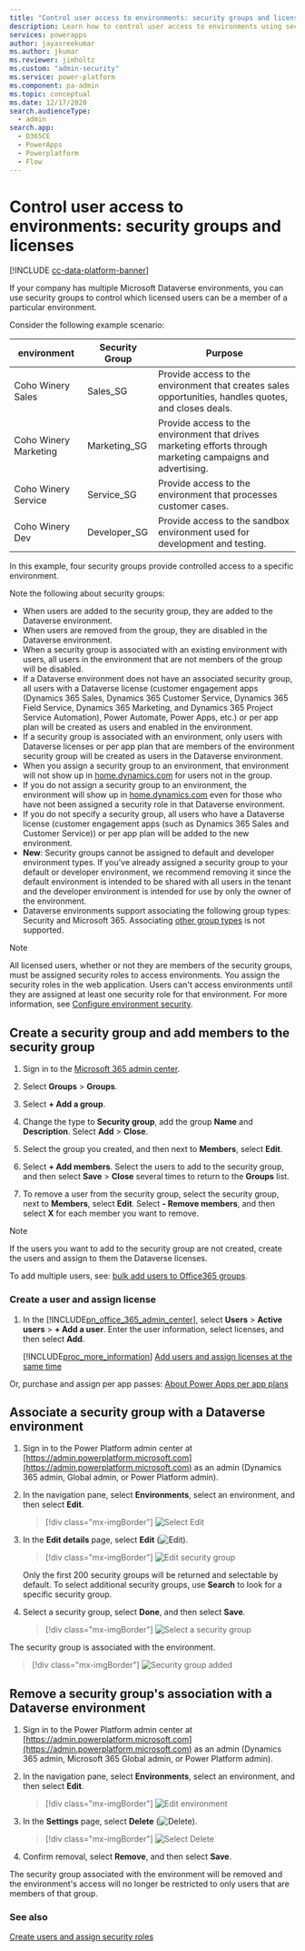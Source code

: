 ```yaml
---
title: "Control user access to environments: security groups and licenses | Microsoft Docs"
description: Learn how to control user access to environments using security groups and licenses
services: powerapps
author: jayasreekumar
ms.author: jkumar
ms.reviewer: jimholtz
ms.custom: "admin-security"
ms.service: power-platform
ms.component: pa-admin
ms.topic: conceptual
ms.date: 12/17/2020
search.audienceType: 
  - admin
search.app:
  - D365CE
  - PowerApps
  - Powerplatform
  - Flow
---
```

# Control user access to environments: security groups and licenses

[!INCLUDE [cc-data-platform-banner](../includes/cc-data-platform-banner.md)]

If your company has multiple Microsoft Dataverse environments, you can use security groups to control which licensed users can be a member of a particular environment.  
  
Consider the following example scenario:  
  
|environment|Security Group|Purpose|  
|--------------|--------------------|-------------|  
|Coho Winery Sales|Sales_SG| Provide access to the environment that creates sales opportunities, handles quotes, and closes deals.|  
|Coho Winery Marketing|Marketing_SG|Provide access to the environment that drives marketing efforts through marketing campaigns and advertising.|  
|Coho Winery Service|Service_SG|Provide access to the environment that processes customer cases.|  
|Coho Winery Dev|Developer_SG|Provide access to the sandbox environment used for development and testing.|  
  
In this example, four security groups provide controlled access to a specific environment.  
  
 Note the following about security groups:  
  
- When users are added to the security group, they are added to the Dataverse environment.  
- When users are removed from the group, they are disabled in the Dataverse environment.  
- When a security group is associated with an existing environment with users, all users in the environment that are not members of the group will be disabled. 
- If a Dataverse environment does not have an associated security group, all users with a Dataverse license (customer engagement apps (Dynamics 365 Sales, Dynamics 365 Customer Service, Dynamics 365 Field Service, Dynamics 365 Marketing, and Dynamics 365 Project Service Automation), Power Automate, Power Apps, etc.) or per app plan will be created as users and enabled in the environment.  
- If a security group is associated with an environment, only users with Dataverse licenses or per app plan that are members of the environment security group will be created as users in the Dataverse environment.  
- When you assign a security group to an environment, that environment will not show up in [home.dynamics.com](https://home.dynamics.com) for users not in the group.  
- If you do not assign a security group to an environment, the environment will show up in [home.dynamics.com](https://home.dynamics.com) even for those who have not been assigned a security role in that Dataverse environment.  
- If you do not specify a security group, all users who have a Dataverse license (customer engagement apps (such as Dynamics 365 Sales and Customer Service)) or per app plan will be added to the new environment.
- **New**: Security groups cannot be assigned to default and developer environment types. If you've already assigned a security group to your default or developer environment, we recommend removing it since the default environment is intended to be shared with all users in the tenant and the developer environment is intended for use by only the owner of the environment.
- Dataverse environments support associating the following group types: Security and Microsoft 365. Associating [other group types](https://docs.microsoft.com/microsoft-365/admin/create-groups/compare-groups?WT.mc_id=365AdminCSH&view=o365-worldwide) is not supported.

<!-- 
- When you remove a security group that is associated with a Dataverse environment, either by editing the environment and removing the security group or by deleting the security group, Dataverse licensed users who were members of the security group will have the same access to Dynamics 365 apps. 
- You cannot yet make security groups members of other security groups. Check back for availability of support for nested security groups.
-->

> [!NOTE]
> All licensed users, whether or not they are members of the security groups, must be assigned security roles to access environments. You assign the security roles in the web application. Users can't access environments until they are assigned at least one security role for that environment. For more information, see [Configure environment security](database-security.md).
  
## Create a security group and add members to the security group  

1.  Sign in to the [Microsoft 365 admin center](https://admin.microsoft.com).  
  
2.  Select **Groups** > **Groups**.  
  
3.  Select **+ Add a group**.  
  
4.  Change the type to **Security group**, add the group **Name** and **Description**. Select **Add** > **Close**.  
  
5.  Select the group you created, and then next to **Members**, select **Edit**.  
  
6.  Select **+ Add members**. Select the users to add to the security group, and then select **Save** > **Close** several times to return to the **Groups** list.  
  
7.  To remove a user from the security group, select the security group, next to **Members**, select **Edit**. Select **- Remove members**, and then select **X** for each member you want to remove.  
  
> [!NOTE]
> If the users you want to add to the security group are not created, create the users and assign to them the Dataverse licenses.  
> 
> To add multiple users, see: [bulk add users to Office365 groups](https://go.microsoft.com/fwlink/p/?LinkID=615203).  
  
### Create a user and assign license  
  
1. In the [!INCLUDE[pn_office_365_admin_center](../includes/pn-office-365-admin-center.md)], select **Users** > **Active users** > **+ Add a user**. Enter the user information, select licenses, and then select **Add**.  
  
   [!INCLUDE[proc_more_information](../includes/proc-more-information.md)] [Add users and assign licenses at the same time](https://go.microsoft.com/fwlink/p/?LinkID=615205)  

Or, purchase and assign per app passes: [About Power Apps per app plans](about-powerapps-perapp.md)
  
## Associate a security group with a Dataverse environment  
  
1. Sign in to the Power Platform admin center at [https://admin.powerplatform.microsoft.com](https://admin.powerplatform.microsoft.com) as an admin (Dynamics 365 admin, Global admin, or Power Platform admin).

2. In the navigation pane, select **Environments**, select an environment, and then select **Edit**.  
  
   > [!div class="mx-imgBorder"] 
   > ![Select Edit](media/edit-environment.png "Select Edit")

3. In the **Edit details** page, select **Edit** (![Edit](media/edit-button.png)).
  
   > [!div class="mx-imgBorder"] 
   > ![Edit security group](media/edit-security-group.png "Edit security group")

   Only the first 200 security groups will be returned and selectable by default. To select additional security groups, use **Search** to look for a specific security group.

4. Select a security group, select **Done**, and then select **Save**.

   > [!div class="mx-imgBorder"] 
   > ![Select a security group](media/edit-security-group-select.png "Select a security group")

The security group is associated with the environment.

   > [!div class="mx-imgBorder"] 
   > ![Security group added](media/security-group-added.png "Security group added")

## Remove a security group's association with a Dataverse environment

1. Sign in to the Power Platform admin center at [https://admin.powerplatform.microsoft.com](https://admin.powerplatform.microsoft.com) as an admin (Dynamics 365 admin, Microsoft 365 Global admin, or Power Platform admin).

2. In the navigation pane, select **Environments**, select an environment, and then select **Edit**.

   > [!div class="mx-imgBorder"] 
   > ![Edit environment](media/edit-environment.png "Edit environment")

3. In the **Settings** page, select **Delete** (![Delete](media/nb-ua-r1-trashbin.png)).  

   > [!div class="mx-imgBorder"] 
   > ![Select Delete](media/delete-security-group.png "Select Delete")

4. Confirm removal, select **Remove**, and then select **Save**.

The security group associated with the environment will be removed and the environment's access will no longer be restricted to only users that are members of that group.

### See also
[Create users and assign security roles](create-users-assign-online-security-roles.md)
